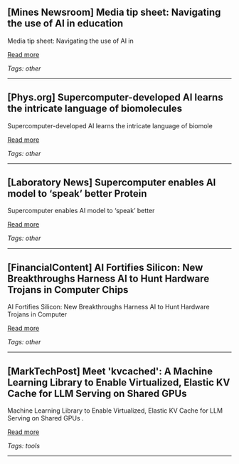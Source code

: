 ## [Mines Newsroom] Media tip sheet: Navigating the use of AI in education

Media tip sheet: Navigating the use of AI in

[Read more](https://www.minesnewsroom.com/news/media-tip-sheet-navigating-use-ai-education)

_Tags: other_

---
## [Phys.org] Supercomputer-developed AI learns the intricate language of biomolecules

Supercomputer-developed AI learns the intricate language of biomole

[Read more](https://phys.org/news/2025-10-supercomputer-ai-intricate-language-biomolecules.html)

_Tags: other_

---
## [Laboratory News] Supercomputer enables AI model to ‘speak’ better Protein

Supercomputer enables AI model to ‘speak’ better

[Read more](https://www.labnews.co.uk/article/2098224/supercomputer-enables-ai-model-to-speak-better-protein)

_Tags: other_

---
## [FinancialContent] AI Fortifies Silicon: New Breakthroughs Harness AI to Hunt Hardware Trojans in Computer Chips

AI Fortifies Silicon: New Breakthroughs Harness AI to Hunt Hardware Trojans in Computer

[Read more](https://markets.financialcontent.com/stocks/article/tokenring-2025-10-27-ai-fortifies-silicon-new-breakthroughs-harness-ai-to-hunt-hardware-trojans-in-computer-chips?CSSURL=36.htm)

_Tags: other_

---
## [MarkTechPost] Meet 'kvcached': A Machine Learning Library to Enable Virtualized, Elastic KV Cache for LLM Serving on Shared GPUs

Machine Learning Library to Enable Virtualized, Elastic KV Cache for LLM Serving on Shared GPUs .

[Read more](https://www.marktechpost.com/2025/10/26/meet-kvcached-a-machine-learning-library-to-enable-virtualized-elastic-kv-cache-for-llm-serving-on-shared-gpus/)

_Tags: tools_

---
